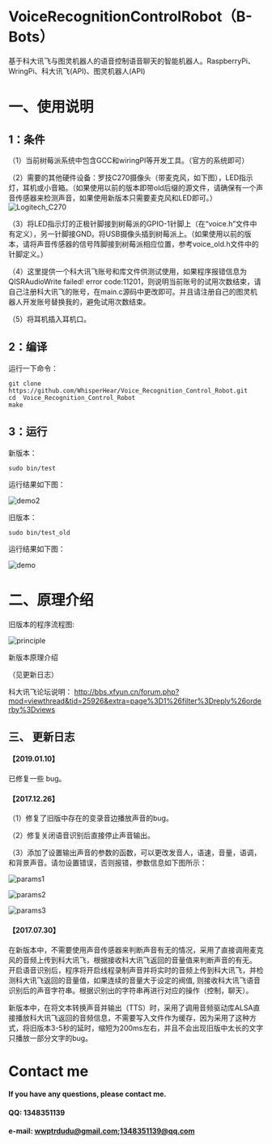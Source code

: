 # VoiceRecognitionControlRobot（B-Bots）
基于科大讯飞与图灵机器人的语音控制语音聊天的智能机器人。RaspberryPi、WringPi、科大讯飞(API)、图灵机器人(API)

# 一、使用说明
## 1：条件
（1）当前树莓派系统中包含GCC和wiringPI等开发工具。（官方的系统即可）

（2）需要的其他硬件设备：罗技C270摄像头（带麦克风，如下图），LED指示灯，耳机或小音箱。（如果使用以前的版本即带old后缀的源文件，请确保有一个声音传感器来检测声音，如果使用新版本只需要麦克风和LED即可。）
![Logitech_C270](https://github.com/WhisperHear/Voice_Recognition_Control_Robot/blob/master/photos/Logitech_C270.jpg )

（3）将LED指示灯的正极针脚接到树莓派的GPIO-1针脚上（在“voice.h”文件中有定义），另一针脚接GND。将USB摄像头插到树莓派上。（如果使用以前的版本，请将声音传感器的信号阵脚接到树莓派相应位置，参考voice_old.h文件中的针脚定义。）

（4）这里提供一个科大讯飞账号和库文件供测试使用，如果程序报错信息为QISRAudioWrite failed! error code:11201，则说明当前账号的试用次数结束，请自己注册科大讯飞的账号，在main.c源码中更改即可。并且请注册自己的图灵机器人开发账号替换我的，避免试用次数结束。

（5）将耳机插入耳机口。


## 2：编译
运行一下命令：

	git clone https://github.com/WhisperHear/Voice_Recognition_Control_Robot.git
	cd  Voice_Recognition_Control_Robot
	make

## 3：运行
新版本：

	sudo bin/test

运行结果如下图：

![demo2]( https://github.com/WhisperHear/Voice_Recognition_Control_Robot/blob/master/photos/demo2.jpg )

旧版本：

	sudo bin/test_old

运行结果如下图：

![demo]( https://github.com/WhisperHear/Voice_Recognition_Control_Robot/blob/master/photos/demo.jpg )

# 二、原理介绍

旧版本的程序流程图:

![principle]( https://github.com/WhisperHear/Voice_Recognition_Control_Robot/blob/master/photos/principle.png )

新版本原理介绍

（见更新日志）

科大讯飞论坛说明：
http://bbs.xfyun.cn/forum.php?mod=viewthread&tid=25926&extra=page%3D1%26filter%3Dreply%26orderby%3Dviews

## 三、 更新日志

#### 【2019.01.10】
   已修复一些 bug。

#### 【2017.12.26】

（1）修复了旧版中存在的变录音边播放声音的bug。

（2）修复关闭语音识别后直接停止声音输出。

（3）添加了设置输出声音的参数的函数，可以更改发音人，语速，音量，语调，和背景声音。请勿设置错误，否则报错，参数信息如下图所示：

![params1]( https://github.com/WhisperHear/Voice_Recognition_Control_Robot/blob/master/photos/params1.png )

![params2]( https://github.com/WhisperHear/Voice_Recognition_Control_Robot/blob/master/photos/params2.png )

![params3]( https://github.com/WhisperHear/Voice_Recognition_Control_Robot/blob/master/photos/params3.jpg )

#### 【2017.07.30】

在新版本中，不需要使用声音传感器来判断声音有无的情况，采用了直接调用麦克风的音频上传到科大讯飞，根据接收科大讯飞返回的音量值来判断声音的有无。 开启语音识别后，程序将开启线程录制声音并将实时的音频上传到科大讯飞，并检测科大讯飞返回的音量值，如果连续的音量大于设定的阀值, 则接收科大讯飞语音识别后的声音字符串。根据识别出的字符串再进行对应的操作（控制，聊天）。

新版本中，在将文本转换声音并输出（TTS）时，采用了调用音频驱动库ALSA直接播放科大讯飞返回的音频信息，不需要写入文件作为缓存，因为采用了这种方式，将旧版本3-5秒的延时，缩短为200ms左右，并且不会出现旧版中太长的文字只播放一部分文字的bug。

# Contact me 
#### If you have any questions, please contact me.
#### QQ: 1348351139
#### e-mail: wwptrdudu@gmail.com;1348351139@qq.com

